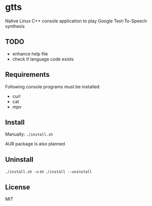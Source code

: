 # gtts 
Native Linux C++ console application to play Google Text-To-Speech synthesis

## TODO
* enhance help file
* check if language code exists

## Requirements
Following console programs must be installed:
* curl
* cat
* mpv

## Install
Manually:
`./install.sh`

AUR package is also planned

## Uninstall
`./install.sh -u` or `./install --uninstall`

## License
MIT
